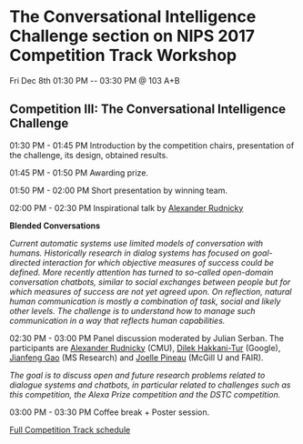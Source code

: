 # The Conversational Intelligence Challenge section on NIPS 2017 Competition Track Workshop
Fri Dec 8th 01:30 PM -- 03:30 PM @ 103 A+B

## Competition III: The Conversational Intelligence Challenge

01:30 PM - 01:45 PM Introduction by the competition chairs, presentation of the challenge, its design, obtained results.

01:45 PM - 01:50 PM Awarding prize.

01:50 PM - 02:00 PM Short presentation by winning team.

02:00 PM - 02:30 PM Inspirational talk by [Alexander Rudnicky](https://www.cs.cmu.edu/~air/) 

**Blended Conversations**

*Current automatic systems use limited models of conversation with humans. Historically research in dialog systems has focused on goal-directed interaction for which objective measures of success could be defined. More recently attention has turned to so-called open-domain conversation chatbots, similar to social exchanges between people but for which measures of success are not yet agreed upon. On reflection, natural human communication is mostly a combination of task, social and likely other levels. The challenge is to understand how to manage such communication in a way that reflects human capabilities.*

02:30 PM - 03:00 PM Panel discussion moderated by Julian Serban. The participants are [Alexander Rudnicky](https://www.cs.cmu.edu/~air/) (CMU), [Dilek Hakkani-Tur](https://research.google.com/pubs/104927.html) (Google), [Jianfeng Gao](https://www.microsoft.com/en-us/research/people/jfgao/) (MS Research) and [Joelle Pineau](http://www.cs.mcgill.ca/~jpineau/) (McGill U and FAIR). 

*The goal is to discuss open and future research problems related to dialogue systems and chatbots, in particular related to challenges such as this competition, the Alexa Prize competition and the DSTC competition.*

03:00 PM - 03:30 PM Coffee break + Poster session.

[Full Competition Track schedule](https://nips.cc/Conferences/2017/Schedule?showEvent=8748)
